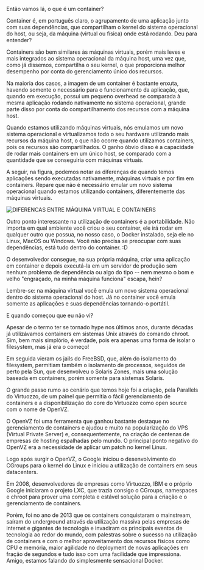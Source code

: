 
Então vamos lá, o que é um container?  

Container é, em português claro, o agrupamento de uma aplicação junto com suas dependências, que compartilham o kernel do sistema operacional do host, ou seja, da máquina (virtual ou física) onde está rodando. Deu para entender?

Containers são bem similares às máquinas virtuais, porém mais leves e mais integrados ao sistema operacional da máquina host, uma vez que, como já dissemos, compartilha o seu kernel, o que proporciona melhor desempenho por conta do gerenciamento único dos recursos.

Na maioria dos casos, a imagem de um container é bastante enxuta, havendo somente o necessário para o funcionamento da aplicação, que, quando em execução, possui um pequeno overhead se comparada à mesma aplicação rodando nativamente no sistema operacional, grande parte disso por conta do compartilhamento dos recursos com a máquina host.

Quando estamos utilizando máquinas virtuais, nós emulamos um novo sistema operacional e virtualizamos todo o seu hardware utilizando mais recursos da máquina host, o que não ocorre quando utilizamos containers, pois os recursos são compartilhados. O ganho óbvio disso é a capacidade de rodar mais containers em um único host, se comparado com a quantidade que se conseguiria com máquinas virtuais.

A seguir, na figura, podemos notar as diferenças de quando temos aplicações sendo executadas nativamente, máquinas virtuais e por fim em containers. Repare que não é necessário emular um novo sistema operacional quando estamos utilizando containers, diferentemente das máquinas virtuais.

![DIFERENCAS ENTRE MÁQUINA VIRTUAL E CONTAINERS](https://lh7-us.googleusercontent.com/8e6Czm239_KsuN3Z8EvZDBioL0C4p6faMgior59842Hd4o5UuHstK8OWPxAtePaRIrTr5z5Qjc_beJHuRAkgxGbAY9iaJbgysa7f4kSb9E1pL0_aG9hK_USwgRUFozXMtFW1-ye_l4LgjfYPI__ALmA)

Outro ponto interessante na utilização de containers é a portabilidade. Não importa em qual ambiente você criou o seu container, ele irá rodar em qualquer outro que possua, no nosso caso, o Docker instalado, seja ele no Linux, MacOS ou Windows. Você não precisa se preocupar com suas dependências, está tudo dentro do container. :D

O desenvolvedor consegue, na sua própria máquina, criar uma aplicação em container e depois executá-la em um servidor de produção sem nenhum problema de dependência ou algo do tipo -- nem mesmo o bom e velho "engraçado, na minha máquina funciona" escapa, hein?

Lembre-se: na máquina virtual você emula um novo sistema operacional dentro do sistema operacional do host. Já no container você emula somente as aplicações e suas dependências tornando-o portátil.

E quando começou que eu não vi?

  

Apesar de o termo ter se tornado hype nos últimos anos, durante décadas já utilizávamos containers em sistemas Unix através do comando chroot. Sim, bem mais simplório, é verdade, pois era apenas uma forma de isolar o filesystem, mas já era o começo!

Em seguida vieram os jails do FreeBSD, que, além do isolamento do filesystem, permitiam também o isolamento de processos, seguidos de perto pela Sun, que desenvolveu o Solaris Zones, mais uma solução baseada em containers, porém somente para sistemas Solaris.

O grande passo rumo ao cenário que temos hoje foi a criação, pela Parallels do Virtuozzo, de um painel que permitia o fácil gerenciamento de containers e a disponibilização do core do Virtuozzo como open source com o nome de OpenVZ.

O OpenVZ foi uma ferramenta que ganhou bastante destaque no gerenciamento de containers e ajudou e muito na popularização do VPS (Virtual Private Server) e, consequentemente, na criação de centenas de empresas de hosting espalhadas pelo mundo. O principal ponto negativo do OpenVZ era a necessidade de aplicar um patch no kernel Linux.

Logo após surgir o OpenVZ, o Google iniciou o desenvolvimento do CGroups para o kernel do Linux e iniciou a utilização de containers em seus datacenters.

Em 2008, desenvolvedores de empresas como Virtuozzo, IBM e o próprio Google iniciaram o projeto LXC, que trazia consigo o CGroups, namespaces e chroot para prover uma completa e estável solução para a criação e o gerenciamento de containers.

Porém, foi no ano de 2013 que os containers conquistaram o mainstream, saíram do underground através da utilização massiva pelas empresas de internet e gigantes de tecnologia e invadiram os principais eventos de tecnologia ao redor do mundo, com palestras sobre o sucesso na utilização de containers e com o melhor aproveitamento dos recursos físicos como CPU e memória, maior agilidade no deployment de novas aplicações em fração de segundos e tudo isso com uma facilidade que impressiona. Amigo, estamos falando do simplesmente sensacional Docker.